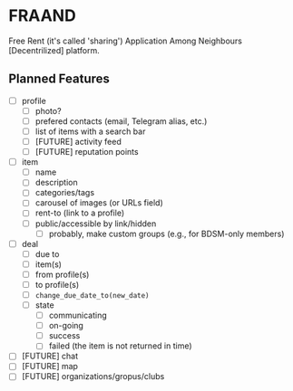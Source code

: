 # FRAAND
Free Rent (it's called 'sharing') Application Among Neighbours [Decentrilized] platform.


## Planned Features

- [ ] profile
    - [ ] photo?
    - [ ] prefered contacts (email, Telegram alias, etc.)
    - [ ] list of items with a search bar
    - [ ] [FUTURE] activity feed
    - [ ] [FUTURE] reputation points
- [ ] item
    - [ ] name
    - [ ] description
    - [ ] categories/tags
    - [ ] carousel of images (or URLs field)
    - [ ] rent-to (link to a profile)
    - [ ] public/accessible by link/hidden
        - [ ] probably, make custom groups (e.g., for BDSM-only members)
- [ ] deal
    - [ ] due to
    - [ ] item(s)
    - [ ] from profile(s)
    - [ ] to profile(s)
    - [ ] `change_due_date_to(new_date)`
    - [ ] state
        - [ ] communicating
        - [ ] on-going
        - [ ] success
        - [ ] failed (the item is not returned in time)
- [ ] [FUTURE] chat
- [ ] [FUTURE] map
- [ ] [FUTURE] organizations/gropus/clubs

